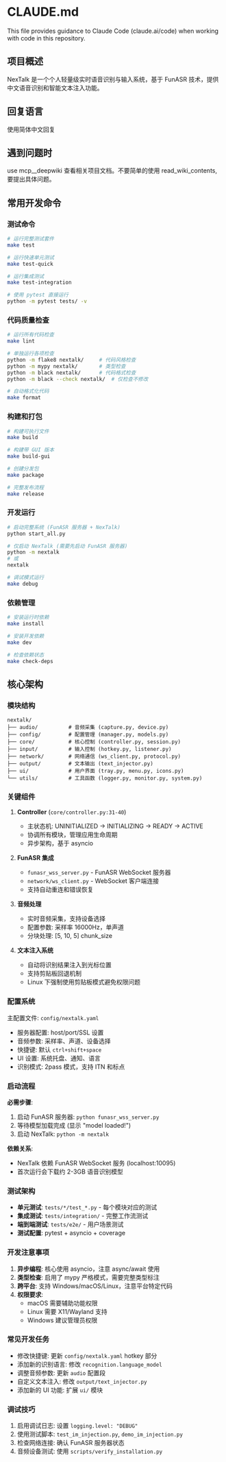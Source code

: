 # CLAUDE.md

This file provides guidance to Claude Code (claude.ai/code) when working with code in this repository.

## 项目概述

NexTalk 是一个个人轻量级实时语音识别与输入系统，基于 FunASR 技术，提供中文语音识别和智能文本注入功能。

## 回复语言

使用简体中文回复

## 遇到问题时

use mcp__deepwiki 查看相关项目文档。不要简单的使用 read_wiki_contents, 要提出具体问题。

## 常用开发命令

### 测试命令
```bash
# 运行完整测试套件
make test

# 运行快速单元测试 
make test-quick

# 运行集成测试
make test-integration

# 使用 pytest 直接运行
python -m pytest tests/ -v
```

### 代码质量检查
```bash
# 运行所有代码检查
make lint

# 单独运行各项检查
python -m flake8 nextalk/     # 代码风格检查
python -m mypy nextalk/       # 类型检查
python -m black nextalk/      # 代码格式检查
python -m black --check nextalk/  # 仅检查不修改

# 自动格式化代码
make format
```

### 构建和打包
```bash
# 构建可执行文件
make build

# 构建带 GUI 版本
make build-gui

# 创建分发包
make package

# 完整发布流程
make release
```

### 开发运行
```bash
# 启动完整系统 (FunASR 服务器 + NexTalk)
python start_all.py

# 仅启动 NexTalk (需要先启动 FunASR 服务器)
python -m nextalk
# 或
nextalk

# 调试模式运行
make debug
```

### 依赖管理
```bash
# 安装运行时依赖
make install

# 安装开发依赖
make dev

# 检查依赖状态
make check-deps
```

## 核心架构

### 模块结构
```
nextalk/
├── audio/          # 音频采集 (capture.py, device.py)
├── config/         # 配置管理 (manager.py, models.py)
├── core/           # 核心控制 (controller.py, session.py)
├── input/          # 输入控制 (hotkey.py, listener.py)
├── network/        # 网络通信 (ws_client.py, protocol.py)
├── output/         # 文本输出 (text_injector.py)
├── ui/             # 用户界面 (tray.py, menu.py, icons.py)
└── utils/          # 工具函数 (logger.py, monitor.py, system.py)
```

### 关键组件

1. **Controller** (`core/controller.py:31-40`)
   - 主状态机: UNINITIALIZED → INITIALIZING → READY → ACTIVE
   - 协调所有模块，管理应用生命周期
   - 异步架构，基于 asyncio

2. **FunASR 集成**
   - `funasr_wss_server.py` - FunASR WebSocket 服务器 
   - `network/ws_client.py` - WebSocket 客户端连接
   - 支持自动重连和错误恢复

3. **音频处理**
   - 实时音频采集，支持设备选择
   - 配置参数: 采样率 16000Hz，单声道
   - 分块处理: [5, 10, 5] chunk_size

4. **文本注入系统**
   - 自动将识别结果注入到光标位置
   - 支持剪贴板回退机制
   - Linux 下强制使用剪贴板模式避免权限问题

### 配置系统

主配置文件: `config/nextalk.yaml`
- 服务器配置: host/port/SSL 设置
- 音频参数: 采样率、声道、设备选择
- 快捷键: 默认 `ctrl+shift+space`
- UI 设置: 系统托盘、通知、语言
- 识别模式: 2pass 模式，支持 ITN 和标点

### 启动流程

**必需步骤**:
1. 启动 FunASR 服务器: `python funasr_wss_server.py`
2. 等待模型加载完成 (显示 "model loaded!")
3. 启动 NexTalk: `python -m nextalk`

**依赖关系**:
- NexTalk 依赖 FunASR WebSocket 服务 (localhost:10095)
- 首次运行会下载约 2-3GB 语音识别模型

### 测试架构

- **单元测试**: `tests/*/test_*.py` - 每个模块对应的测试
- **集成测试**: `tests/integration/` - 完整工作流测试
- **端到端测试**: `tests/e2e/` - 用户场景测试
- **测试配置**: pytest + asyncio + coverage

### 开发注意事项

1. **异步编程**: 核心使用 asyncio，注意 async/await 使用
2. **类型检查**: 启用了 mypy 严格模式，需要完整类型标注
3. **跨平台**: 支持 Windows/macOS/Linux，注意平台特定代码
4. **权限要求**: 
   - macOS 需要辅助功能权限
   - Linux 需要 X11/Wayland 支持
   - Windows 建议管理员权限

### 常见开发任务

- 修改快捷键: 更新 `config/nextalk.yaml` hotkey 部分
- 添加新的识别语言: 修改 `recognition.language_model`
- 调整音频参数: 更新 `audio` 配置段
- 自定义文本注入: 修改 `output/text_injector.py`
- 添加新的 UI 功能: 扩展 `ui/` 模块

### 调试技巧

1. 启用调试日志: 设置 `logging.level: "DEBUG"`
2. 使用测试脚本: `test_im_injection.py`, `demo_im_injection.py`
3. 检查网络连接: 确认 FunASR 服务器状态
4. 音频设备测试: 使用 `scripts/verify_installation.py`